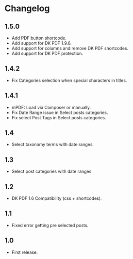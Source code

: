 # Changelog

## 1.5.0
- Add PDF button shortcode.
- Add support for DK PDF 1.9.6.
- Add support for columns and remove DK PDF shortcodes. 
- Add support for DK PDF protection.

## 1.4.2
- Fix Categories selection when special characters in titles.

## 1.4.1
- mPDF: Load via Composer or manually.
- Fix Date Range issue in Select posts categories.
- Fix select Post Tags in Select posts categories.

## 1.4
-  Select taxonomy terms with date ranges.

## 1.3
-  Select post categories with date ranges.

## 1.2
- DK PDF 1.6 Compatibility (css + shortcodes).

## 1.1
- Fixed error getting pre selected posts.

## 1.0
- First release.
